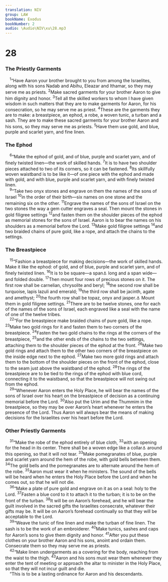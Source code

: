 ```yaml
---
translation: NIV
group: LAW
bookName: Exodus 
bookNumber: 2
audio: \Audio\NIV\xu\28.mp3
---
```


<div class="title"><h1>28</h1><h3>The Priestly Garments </h3></div>
<span class="verse xu_28_1"> <sup>1</sup>“Have Aaron your brother brought to you from among the Israelites, along with his sons Nadab and Abihu, Eleazar and Ithamar, so they may serve me as priests. </span>
<span class="verse xu_28_2"><sup>2</sup>Make sacred garments for your brother Aaron to give him dignity and honor. </span>
<span class="verse xu_28_3"><sup>3</sup>Tell all the skilled workers to whom I have given wisdom in such matters that they are to make garments for Aaron, for his consecration, so he may serve me as priest. </span>
<span class="verse xu_28_4"><sup>4</sup>These are the garments they are to make: a breastpiece, an ephod, a robe, a woven tunic, a turban and a sash. They are to make these sacred garments for your brother Aaron and his sons, so they may serve me as priests. </span>
<span class="verse xu_28_5"><sup>5</sup>Have them use gold, and blue, purple and scarlet yarn, and fine linen. <br/></span>
<div class="title"><h3>The Ephod </h3></div>
<span class="verse xu_28_6"> <sup>6</sup>“Make the ephod of gold, and of blue, purple and scarlet yarn, and of finely twisted linen—the work of skilled hands. </span>
<span class="verse xu_28_7"><sup>7</sup>It is to have two shoulder pieces attached to two of its corners, so it can be fastened. </span>
<span class="verse xu_28_8"><sup>8</sup>Its skillfully woven waistband is to be like it—of one piece with the ephod and made with gold, and with blue, purple and scarlet yarn, and with finely twisted linen. <br/></span>
<span class="verse xu_28_9"> <sup>9</sup>“Take two onyx stones and engrave on them the names of the sons of Israel </span>
<span class="verse xu_28_10"><sup>10</sup>in the order of their birth—six names on one stone and the remaining six on the other. </span>
<span class="verse xu_28_11"><sup>11</sup>Engrave the names of the sons of Israel on the two stones the way a gem cutter engraves a seal. Then mount the stones in gold filigree settings </span>
<span class="verse xu_28_12"><sup>12</sup>and fasten them on the shoulder pieces of the ephod as memorial stones for the sons of Israel. Aaron is to bear the names on his shoulders as a memorial before the Lord. </span>
<span class="verse xu_28_13"><sup>13</sup>Make gold filigree settings </span>
<span class="verse xu_28_14"><sup>14</sup>and two braided chains of pure gold, like a rope, and attach the chains to the settings. <br/></span>
<div class="title"><h3>The Breastpiece </h3></div>
<span class="verse xu_28_15"> <sup>15</sup>“Fashion a breastpiece for making decisions—the work of skilled hands. Make it like the ephod: of gold, and of blue, purple and scarlet yarn, and of finely twisted linen. </span>
<span class="verse xu_28_16"><sup>16</sup>It is to be square—a span<a data-toggle="tooltip" data-placement="bottom" title="That is, about 9 inches or about 23 centimeters">⚓</a> long and a span wide—and folded double. </span>
<span class="verse xu_28_17"><sup>17</sup>Then mount four rows of precious stones on it. The first row shall be carnelian, chrysolite and beryl; </span>
<span class="verse xu_28_18"><sup>18</sup>the second row shall be turquoise, lapis lazuli and emerald; </span>
<span class="verse xu_28_19"><sup>19</sup>the third row shall be jacinth, agate and amethyst; </span>
<span class="verse xu_28_20"><sup>20</sup>the fourth row shall be topaz, onyx and jasper.<a data-toggle="tooltip" data-placement="bottom" title="The precise identification of some of these precious stones is uncertain.">⚓</a> Mount them in gold filigree settings. </span>
<span class="verse xu_28_21"><sup>21</sup>There are to be twelve stones, one for each of the names of the sons of Israel, each engraved like a seal with the name of one of the twelve tribes. <br/></span>
<span class="verse xu_28_22"> <sup>22</sup>“For the breastpiece make braided chains of pure gold, like a rope. </span>
<span class="verse xu_28_23"><sup>23</sup>Make two gold rings for it and fasten them to two corners of the breastpiece. </span>
<span class="verse xu_28_24"><sup>24</sup>Fasten the two gold chains to the rings at the corners of the breastpiece, </span>
<span class="verse xu_28_25"><sup>25</sup>and the other ends of the chains to the two settings, attaching them to the shoulder pieces of the ephod at the front. </span>
<span class="verse xu_28_26"><sup>26</sup>Make two gold rings and attach them to the other two corners of the breastpiece on the inside edge next to the ephod. </span>
<span class="verse xu_28_27"><sup>27</sup>Make two more gold rings and attach them to the bottom of the shoulder pieces on the front of the ephod, close to the seam just above the waistband of the ephod. </span>
<span class="verse xu_28_28"><sup>28</sup>The rings of the breastpiece are to be tied to the rings of the ephod with blue cord, connecting it to the waistband, so that the breastpiece will not swing out from the ephod. <br/></span>
<span class="verse xu_28_29"> <sup>29</sup>“Whenever Aaron enters the Holy Place, he will bear the names of the sons of Israel over his heart on the breastpiece of decision as a continuing memorial before the Lord. </span>
<span class="verse xu_28_30"><sup>30</sup>Also put the Urim and the Thummim in the breastpiece, so they may be over Aaron’s heart whenever he enters the presence of the Lord. Thus Aaron will always bear the means of making decisions for the Israelites over his heart before the Lord. <br/></span>
<div class="title"><h3>Other Priestly Garments </h3></div>
<span class="verse xu_28_31"> <sup>31</sup>“Make the robe of the ephod entirely of blue cloth, </span>
<span class="verse xu_28_32"><sup>32</sup>with an opening for the head in its center. There shall be a woven edge like a collar<a data-toggle="tooltip" data-placement="bottom" title="The meaning of the Hebrew for this word is uncertain.">⚓</a> around this opening, so that it will not tear. </span>
<span class="verse xu_28_33"><sup>33</sup>Make pomegranates of blue, purple and scarlet yarn around the hem of the robe, with gold bells between them. </span>
<span class="verse xu_28_34"><sup>34</sup>The gold bells and the pomegranates are to alternate around the hem of the robe. </span>
<span class="verse xu_28_35"><sup>35</sup>Aaron must wear it when he ministers. The sound of the bells will be heard when he enters the Holy Place before the Lord and when he comes out, so that he will not die. <br/></span>
<span class="verse xu_28_36"> <sup>36</sup>“Make a plate of pure gold and engrave on it as on a seal: holy to the Lord. </span>
<span class="verse xu_28_37"><sup>37</sup>Fasten a blue cord to it to attach it to the turban; it is to be on the front of the turban. </span>
<span class="verse xu_28_38"><sup>38</sup>It will be on Aaron’s forehead, and he will bear the guilt involved in the sacred gifts the Israelites consecrate, whatever their gifts may be. It will be on Aaron’s forehead continually so that they will be acceptable to the Lord. <br/></span>
<span class="verse xu_28_39"> <sup>39</sup>“Weave the tunic of fine linen and make the turban of fine linen. The sash is to be the work of an embroiderer. </span>
<span class="verse xu_28_40"><sup>40</sup>Make tunics, sashes and caps for Aaron’s sons to give them dignity and honor. </span>
<span class="verse xu_28_41"><sup>41</sup>After you put these clothes on your brother Aaron and his sons, anoint and ordain them. Consecrate them so they may serve me as priests. <br/></span>
<span class="verse xu_28_42"> <sup>42</sup>“Make linen undergarments as a covering for the body, reaching from the waist to the thigh. </span>
<span class="verse xu_28_43"><sup>43</sup>Aaron and his sons must wear them whenever they enter the tent of meeting or approach the altar to minister in the Holy Place, so that they will not incur guilt and die. <br/> “This is to be a lasting ordinance for Aaron and his descendants. <br/></span>
